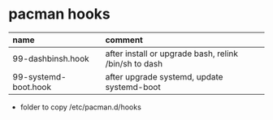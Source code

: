 # pacman hooks

| name                 | comment                                               |
| :------------------- | :---------------------------------------------------- |
| 99-dashbinsh.hook    | after install or upgrade bash, relink /bin/sh to dash |
| 99-systemd-boot.hook | after upgrade systemd, update systemd-boot            |

- folder to copy /etc/pacman.d/hooks
